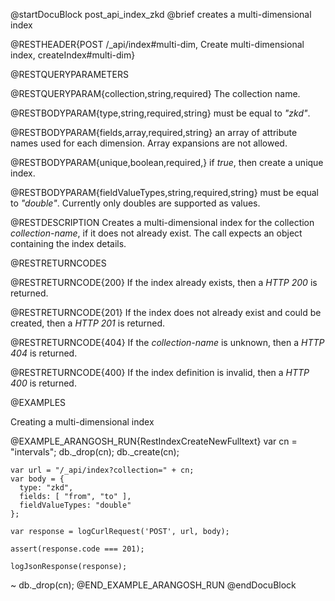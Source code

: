 
@startDocuBlock post_api_index_zkd
@brief creates a multi-dimensional index

@RESTHEADER{POST /_api/index#multi-dim, Create multi-dimensional index, createIndex#multi-dim}

@RESTQUERYPARAMETERS

@RESTQUERYPARAM{collection,string,required}
The collection name.

@RESTBODYPARAM{type,string,required,string}
must be equal to *"zkd"*.

@RESTBODYPARAM{fields,array,required,string}
an array of attribute names used for each dimension. Array expansions are not allowed.

@RESTBODYPARAM{unique,boolean,required,}
if *true*, then create a unique index.

@RESTBODYPARAM{fieldValueTypes,string,required,string}
must be equal to *"double"*. Currently only doubles are supported as values.

@RESTDESCRIPTION
Creates a multi-dimensional index for the collection *collection-name*, if
it does not already exist. The call expects an object containing the index
details.

@RESTRETURNCODES

@RESTRETURNCODE{200}
If the index already exists, then a *HTTP 200* is
returned.

@RESTRETURNCODE{201}
If the index does not already exist and could be created, then a *HTTP 201*
is returned.

@RESTRETURNCODE{404}
If the *collection-name* is unknown, then a *HTTP 404* is returned.

@RESTRETURNCODE{400}
If the index definition is invalid, then a *HTTP 400* is returned.

@EXAMPLES

Creating a multi-dimensional index

@EXAMPLE_ARANGOSH_RUN{RestIndexCreateNewFulltext}
var cn = "intervals";
db._drop(cn);
db._create(cn);

    var url = "/_api/index?collection=" + cn;
    var body = {
      type: "zkd",
      fields: [ "from", "to" ],
      fieldValueTypes: "double"
    };

    var response = logCurlRequest('POST', url, body);

    assert(response.code === 201);

    logJsonResponse(response);
~ db._drop(cn);
@END_EXAMPLE_ARANGOSH_RUN
@endDocuBlock
